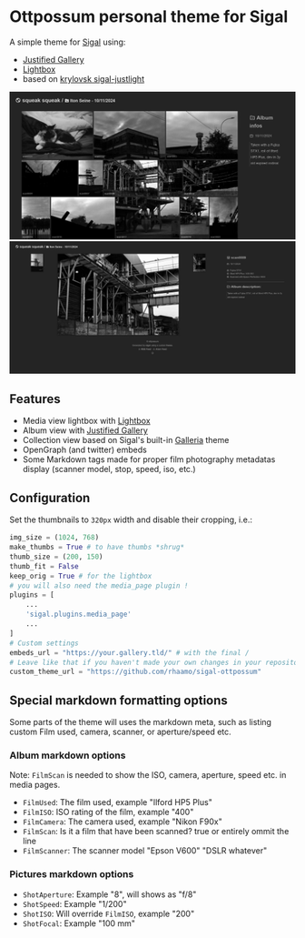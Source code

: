 # Ottpossum personal theme for Sigal

A simple theme for [Sigal](https://github.com/saimn/sigal) using:
- [Justified Gallery](https://miromannino.github.io/Justified-Gallery/)
- [Lightbox](https://lokeshdhakar.com/projects/lightbox2/)
- based on [krylovsk sigal-justlight](https://github.com/krylovsk/sigal-justlight)

![album view](demo/album_view.png)
![image view](demo/image_view.png)

## Features

* Media view lightbox with [Lightbox](https://lokeshdhakar.com/projects/lightbox2/)
* Album view with [Justified Gallery](https://miromannino.github.io/Justified-Gallery/)
* Collection view based on Sigal's built-in [Galleria](https://github.com/saimn/sigal/tree/master/sigal/themes/galleria) theme
* OpenGraph (and twitter) embeds
* Some Markdown tags made for proper film photography metadatas display (scanner model, stop, speed, iso, etc.)

## Configuration

Set the thumbnails to `320px` width and disable their cropping, i.e.:

```python
img_size = (1024, 768)
make_thumbs = True # to have thumbs *shrug*
thumb_size = (200, 150)
thumb_fit = False
keep_orig = True # for the lightbox
# you will also need the media_page plugin !
plugins = [
    ...
    'sigal.plugins.media_page'
    ...
]
# Custom settings
embeds_url = "https://your.gallery.tld/" # with the final /
# Leave like that if you haven't made your own changes in your repository
custom_theme_url = "https://github.com/rhaamo/sigal-ottpossum"
```

## Special markdown formatting options

Some parts of the theme will uses the markdown meta, such as listing custom Film used, camera, scanner, or aperture/speed etc.

### Album markdown options

Note: `FilmScan` is needed to show the ISO, camera, aperture, speed etc. in media pages.

- `FilmUsed`: The film used, example "Ilford HP5 Plus"
- `FilmISO`: ISO rating of the film, example "400"
- `FilmCamera`: The camera used, example "Nikon F90x"
- `FilmScan`: Is it a film that have been scanned? true or entirely ommit the line
- `FilmScanner`: The scanner model "Epson V600" "DSLR whatever"

### Pictures markdown options

- `ShotAperture`: Example "8", will shows as "f/8"
- `ShotSpeed`: Example "1/200"
- `ShotISO`: Will override `FilmISO`, example "200"
- `ShotFocal`: Example "100 mm"
